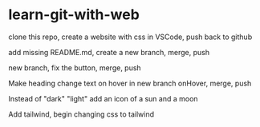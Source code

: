 # learn-git-with-web
clone this repo, create a website with css in VSCode, push back to github

add missing README.md, create a new branch, merge, push

new branch, fix the button, merge, push

Make heading change text on hover in new branch onHover, merge, push

Instead of "dark" "light" add an icon of a sun and a moon

Add tailwind, begin changing css to tailwind
